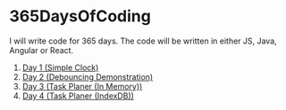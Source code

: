# 365DaysOfCoding
I will write code for 365 days. The code will be written in either JS, Java, Angular or React.
<ol>
  <li><a href = "https://github.com/umamahesh51/365DaysOfCoding/tree/main/Day1">Day 1 (Simple Clock) </a></li>
  <li><a href = "https://github.com/umamahesh51/365DaysOfCoding/tree/main/Day2">Day 2 (Debouncing Demonstration)</a></li>
  <li><a href = "https://github.com/umamahesh51/365DaysOfCoding/tree/main/Day3">Day 3 (Task Planer (In Memory)) </a></li>
  <li><a href = "https://github.com/umamahesh51/365DaysOfCoding/tree/main/Day4">Day 4 (Task Planer (IndexDB)) </a></li>
</ol>
